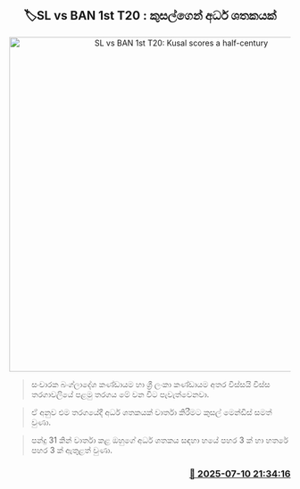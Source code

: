 <p align='center'><b><h2 align='center' title='SL vs BAN 1st T20: Kusal scores a half-century'>🏷SL vs BAN 1st T20 : කුසල්ගෙන් අර්ධ ශතකයක්</h2></b></p>
<p align='center'><img src='https://helakuru.sgp1.cdn.digitaloceanspaces.com/esana/images/lib/kusal-mendis-50-nz.jpg' width='600' alt='SL vs BAN 1st T20: Kusal scores a half-century'></p>

> සංචාරක බංග්ලාදේශ කණ්ඩායම හා ශ්‍රී ලංකා කණ්ඩායම අතර විස්සයි විස්ස තරගාවලියේ පළමු තරගය මේ වන විට පැවැත්වෙනවා.

> ඒ අනුව එම තරගයේදී අර්ධ ශතකයක් වාර්තා කිරීමට කුසල් මෙන්ඩිස් සමත් වුණා.

> පන්දු 31 කින් වාර්තා කළ ඔහුගේ අර්ධ ශතකය සඳහා හයේ පහර 3 ක් හා හතරේ පහර 3 ක් ඇතුළත් වුණා.



<h3 align='right'><a href='https://www.helakuru.lk/esana/p/111767/'>📅 2025-07-10 21:34:16</a></h3>
